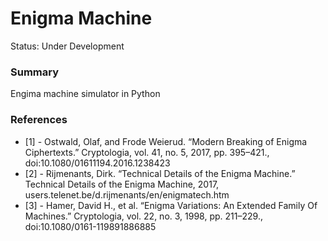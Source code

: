 # Enigma Machine

Status: Under Development

### Summary
Engima machine simulator in Python

### References
 - [1] - Ostwald, Olaf, and Frode Weierud. “Modern Breaking of Enigma Ciphertexts.” Cryptologia, vol. 41, no. 5, 2017, pp. 395–421., doi:10.1080/01611194.2016.1238423
 - [2] - Rijmenants, Dirk. “Technical Details of the Enigma Machine.” Technical Details of the Enigma Machine, 2017, users.telenet.be/d.rijmenants/en/enigmatech.htm
 - [3] - Hamer, David H., et al. “Enigma Variations: An Extended Family Of Machines.” Cryptologia, vol. 22, no. 3, 1998, pp. 211–229., doi:10.1080/0161-119891886885
